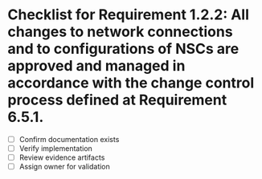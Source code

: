 # Checklist for Requirement 1.2.2: All changes to network connections and to configurations of NSCs are approved and managed in accordance with the change control process defined at Requirement 6.5.1.

- [ ] Confirm documentation exists
- [ ] Verify implementation
- [ ] Review evidence artifacts
- [ ] Assign owner for validation
